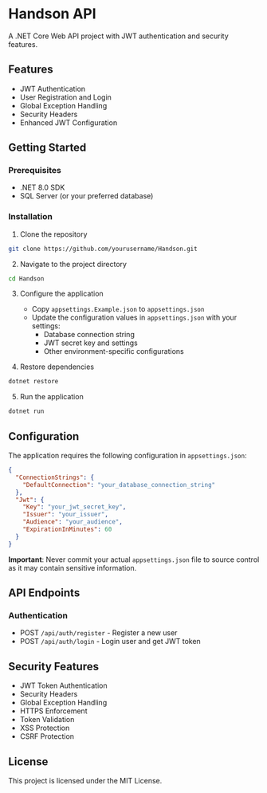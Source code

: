 # Handson API

A .NET Core Web API project with JWT authentication and security features.

## Features

- JWT Authentication
- User Registration and Login
- Global Exception Handling
- Security Headers
- Enhanced JWT Configuration

## Getting Started

### Prerequisites

- .NET 8.0 SDK
- SQL Server (or your preferred database)

### Installation

1. Clone the repository
```bash
git clone https://github.com/yourusername/Handson.git
```

2. Navigate to the project directory
```bash
cd Handson
```

3. Configure the application
   - Copy `appsettings.Example.json` to `appsettings.json`
   - Update the configuration values in `appsettings.json` with your settings:
     - Database connection string
     - JWT secret key and settings
     - Other environment-specific configurations

4. Restore dependencies
```bash
dotnet restore
```

5. Run the application
```bash
dotnet run
```

## Configuration

The application requires the following configuration in `appsettings.json`:

```json
{
  "ConnectionStrings": {
    "DefaultConnection": "your_database_connection_string"
  },
  "Jwt": {
    "Key": "your_jwt_secret_key",
    "Issuer": "your_issuer",
    "Audience": "your_audience",
    "ExpirationInMinutes": 60
  }
}
```

**Important**: Never commit your actual `appsettings.json` file to source control as it may contain sensitive information.

## API Endpoints

### Authentication

- POST `/api/auth/register` - Register a new user
- POST `/api/auth/login` - Login user and get JWT token

## Security Features

- JWT Token Authentication
- Security Headers
- Global Exception Handling
- HTTPS Enforcement
- Token Validation
- XSS Protection
- CSRF Protection

## License

This project is licensed under the MIT License. 